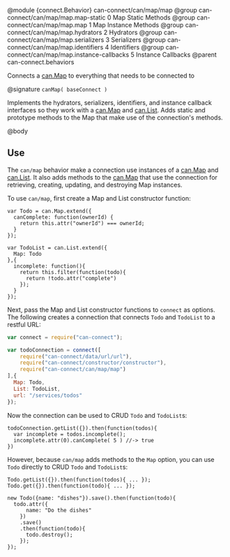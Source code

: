 @module {connect.Behavior} can-connect/can/map/map
@group can-connect/can/map/map.map-static 0 Map Static Methods
@group can-connect/can/map/map.map 1 Map Instance Methods
@group can-connect/can/map/map.hydrators 2 Hydrators
@group can-connect/can/map/map.serializers 3 Serializers
@group can-connect/can/map/map.identifiers 4 Identifiers
@group can-connect/can/map/map.instance-callbacks 5 Instance Callbacks
@parent can-connect.behaviors

Connects a [can.Map](http://canjs.com/docs/can.Map.html) to everything that needs to be connected to

@signature `canMap( baseConnect )`

  Implements the hydrators, serializers, identifiers, and instance
  callback interfaces so they work with a [can.Map](http://canjs.com/docs/can.Map.html) and
  [can.List](http://canjs.com/docs/can.List.html).
  Adds static and prototype methods to the Map that make use of the connection's
  methods.

@body

## Use

The `can/map` behavior make a connection use instances of a [can.Map](http://canjs.com/docs/can.Map.html) and
[can.List](http://canjs.com/docs/can.List.html).  It also adds methods to the [can.Map](http://canjs.com/docs/can.Map.html)
that use the connection for retrieving, creating, updating, and destroying Map instances.

To use `can/map`, first create a Map and List constructor function:

```
var Todo = can.Map.extend({
  canComplete: function(ownerId) {
    return this.attr("ownerId") === ownerId;
  }
});

var TodoList = can.List.extend({
  Map: Todo
},{
  incomplete: function(){
    return this.filter(function(todo){
      return !todo.attr("complete")
    });
  }
});
```

Next, pass the Map and List constructor functions to `connect` as options. The following
creates a connection that connects `Todo` and `TodoList` to a restful URL:

```js
var connect = require("can-connect");

var todoConnection = connect([
    require("can-connect/data/url/url"),
    require("can-connect/constructor/constructor"),
    require("can-connect/can/map/map")
],{
  Map: Todo,
  List: TodoList,
  url: "/services/todos"
});
```

Now the connection can be used to CRUD `Todo` and `TodoList`s:

```
todoConnection.getList({}).then(function(todos){
  var incomplete = todos.incomplete();
  incomplete.attr(0).canComplete( 5 ) //-> true
})
```

However, because `can/map` adds methods to the `Map` option, you can use `Todo` directly to
CRUD `Todo` and `TodoList`s:

```
Todo.getList({}).then(function(todos){ ... });
Todo.get({}).then(function(todo){ ... });

new Todo({name: "dishes"}).save().then(function(todo){
  todo.attr({
      name: "Do the dishes"
    })
    .save()
    .then(function(todo){
      todo.destroy();
    });
});
```
